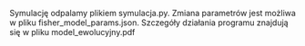 Symulację odpalamy plikiem symulacja.py.
Zmiana parametrów jest możliwa w pliku fisher_model_params.json.
Szczegóły działania programu znajdują się w pliku model_ewolucyjny.pdf

